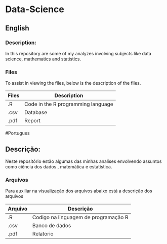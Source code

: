 # Data-Science

## English
### Description:

In this repository are some of my analyzes involving subjects like data science, mathematics and statistics.

### Files

To assist in viewing the files, below is the description of the files.

| Files   | Description |
| ---    | ---       |
| .R  | Code in the R programming language         |
| .csv  |  Database       |
| .pdf  |  Report        |


#Portugues

## Descrição:

Neste repositório estão algumas das minhas analises envolvendo assuntos como ciência dos dados , matemática e estatística. 

### Arquivos

Para auxiliar na visualização dos arquivos abaixo está a descrição dos arquivos

| Arquivo   | Descrição |
| ---    | ---       |
| .R  | Codigo na linguagem de programação R         |
| .csv  |  Banco de dados       |
| .pdf  |  Relatorio        |
